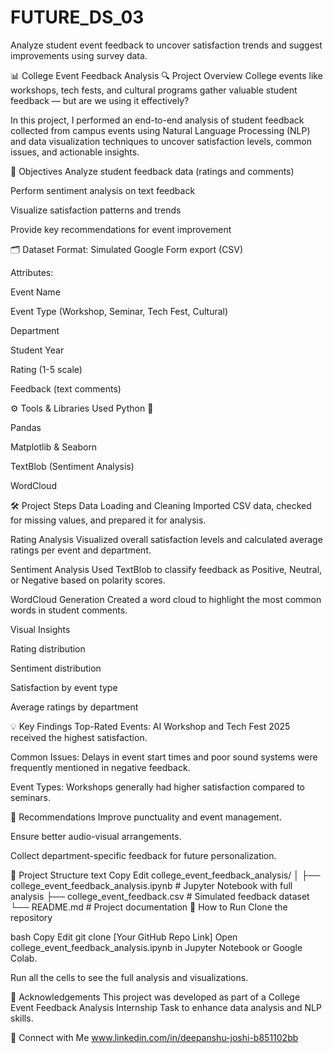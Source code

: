 # FUTURE_DS_03
 Analyze student event feedback to uncover satisfaction trends and suggest improvements using survey data.
 
📊 College Event Feedback Analysis
🔍 Project Overview
College events like workshops, tech fests, and cultural programs gather valuable student feedback — but are we using it effectively?

In this project, I performed an end-to-end analysis of student feedback collected from campus events using Natural Language Processing (NLP) and data visualization techniques to uncover satisfaction levels, common issues, and actionable insights.

🎯 Objectives
Analyze student feedback data (ratings and comments)

Perform sentiment analysis on text feedback

Visualize satisfaction patterns and trends

Provide key recommendations for event improvement

🗂️ Dataset
Format: Simulated Google Form export (CSV)

Attributes:

Event Name

Event Type (Workshop, Seminar, Tech Fest, Cultural)

Department

Student Year

Rating (1-5 scale)

Feedback (text comments)

⚙️ Tools & Libraries Used
Python 🐍

Pandas

Matplotlib & Seaborn

TextBlob (Sentiment Analysis)

WordCloud

🛠️ Project Steps
Data Loading and Cleaning
Imported CSV data, checked for missing values, and prepared it for analysis.

Rating Analysis
Visualized overall satisfaction levels and calculated average ratings per event and department.

Sentiment Analysis
Used TextBlob to classify feedback as Positive, Neutral, or Negative based on polarity scores.

WordCloud Generation
Created a word cloud to highlight the most common words in student comments.

Visual Insights

Rating distribution

Sentiment distribution

Satisfaction by event type

Average ratings by department

💡 Key Findings
Top-Rated Events: AI Workshop and Tech Fest 2025 received the highest satisfaction.

Common Issues: Delays in event start times and poor sound systems were frequently mentioned in negative feedback.

Event Types: Workshops generally had higher satisfaction compared to seminars.

🧠 Recommendations
Improve punctuality and event management.

Ensure better audio-visual arrangements.

Collect department-specific feedback for future personalization.

📂 Project Structure
text
Copy
Edit
college_event_feedback_analysis/
│
├── college_event_feedback_analysis.ipynb  # Jupyter Notebook with full analysis
├── college_event_feedback.csv              # Simulated feedback dataset
└── README.md                               # Project documentation
🚀 How to Run
Clone the repository

bash
Copy
Edit
git clone [Your GitHub Repo Link]
Open college_event_feedback_analysis.ipynb in Jupyter Notebook or Google Colab.

Run all the cells to see the full analysis and visualizations.

🙌 Acknowledgements
This project was developed as part of a College Event Feedback Analysis Internship Task to enhance data analysis and NLP skills.

🔗 Connect with Me
www.linkedin.com/in/deepanshu-joshi-b851102bb
